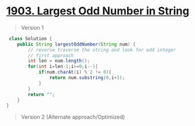 # [1903. Largest Odd Number in String](https://leetcode.com/problems/largest-odd-number-in-string/)
> Version 1
```java
 class Solution {
    public String largestOddNumber(String num) {
        // reverse traverse the string and look for odd integer
        // first approach
        int len = num.length();
        for(int i=len-1;i>=0;i--){
            if(num.charAt(i) % 2 != 0){
                return num.substring(0,i+1);
            }            
        }
        return "";
    }
}
```

> Version 2 (Alternate approach/Optimized)